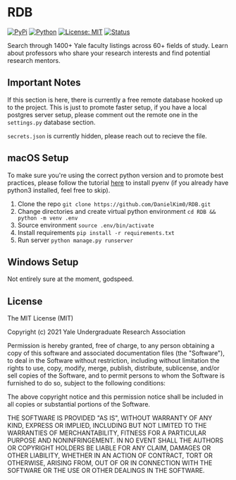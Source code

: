 # RDB

[![PyPi](https://img.shields.io/badge/pypi-v21.0-blue)](https://pypi.org/project/pip/)
[![Python](https://img.shields.io/pypi/pyversions/django.svg)](https://pypi.org/pypi/django/)
[![License: MIT](https://img.shields.io/badge/License-MIT-yellow.svg)](https://opensource.org/licenses/MIT)
[![Status](https://img.shields.io/pypi/status/django.svg)](https://pypi.org/pypi/django/)
 
Search through 1400+ Yale faculty listings across 60+ fields of study. Learn about professors who share your research interests and find potential research mentors.

## Important Notes

If this section is here, there is currently a free remote database hooked up to the project. This is just to promote faster setup, if you have a local postgres server setup, please comment out the remote one in the `settings.py` database section.

`secrets.json` is currently hidden, please reach out to recieve the file.
 
## macOS Setup

To make sure you're using the correct python version and to promote best practices, please follow the tutorial [here](https://github.com/pyenv/pyenv/blob/master/README.md) to install pyenv (if you already have python3 installed, feel free to skip).

1. Clone the repo
`git clone https://github.com/DanielKim0/RDB.git`
2. Change directories and create virtual python environment
`cd RDB && python -m venv .env`
3. Source environment
`source .env/bin/activate`
4. Install requirements
`pip install -r requirements.txt`
5. Run server
`python manage.py runserver`

## Windows Setup

Not entirely sure at the moment, godspeed.
 
## License
 
The MIT License (MIT)

Copyright (c) 2021 Yale Undergraduate Research Association

Permission is hereby granted, free of charge, to any person obtaining a copy of this software and associated documentation files (the "Software"), to deal in the Software without restriction, including without limitation the rights to use, copy, modify, merge, publish, distribute, sublicense, and/or sell copies of the Software, and to permit persons to whom the Software is furnished to do so, subject to the following conditions:

The above copyright notice and this permission notice shall be included in all copies or substantial portions of the Software.

THE SOFTWARE IS PROVIDED "AS IS", WITHOUT WARRANTY OF ANY KIND, EXPRESS OR IMPLIED, INCLUDING BUT NOT LIMITED TO THE WARRANTIES OF MERCHANTABILITY, FITNESS FOR A PARTICULAR PURPOSE AND NONINFRINGEMENT. IN NO EVENT SHALL THE AUTHORS OR COPYRIGHT HOLDERS BE LIABLE FOR ANY CLAIM, DAMAGES OR OTHER LIABILITY, WHETHER IN AN ACTION OF CONTRACT, TORT OR OTHERWISE, ARISING FROM, OUT OF OR IN CONNECTION WITH THE SOFTWARE OR THE USE OR OTHER DEALINGS IN THE SOFTWARE.